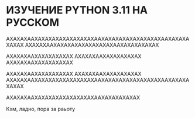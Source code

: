 # ИЗУЧЕНИЕ PYTHON 3.11 НА РУССКОМ
АХАХАХААХАХАХАХАХАХАХАХАХААХАХАХАХАХАХАХАХАХААХАХАХАХАХАХ
АХАХАХААХАХАХАХАХАХАХАХАХААХАХАХАХАХАХ

АХАХАХААХАХАХАХАХАХ
АХАХАХААХАХАХАХАХАХ
АХАХАХААХАХАХАХАХАХ

АХАХАХААХАХАХАХАХАХ
АХАХАХААХАХАХАХАХАХ
АХАХАХААХАХАХАХАХАХАХАХАХААХАХАХАХАХАХАХАХАХААХАХАХАХАХАХ


АХАХАХААХАХАХАХАХАХАХАХАХААХАХАХАХАХАХ

Кхм, ладно, пора за раьоту






